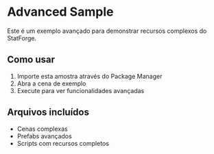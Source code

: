 # Advanced Sample

Este é um exemplo avançado para demonstrar recursos complexos do StatForge.

## Como usar

1. Importe esta amostra através do Package Manager
2. Abra a cena de exemplo
3. Execute para ver funcionalidades avançadas

## Arquivos incluídos

- Cenas complexas
- Prefabs avançados
- Scripts com recursos completos
